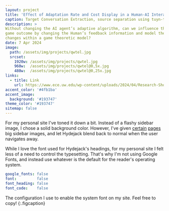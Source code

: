 ```yaml
---
layout: project
title: 'Effect of Adaptation Rate and Cost Display in a Human-AI Interaction Game'
caption: Target Conversation Extraction, source separation using tuyn-taking dynamics
description: >
Without changing the AI agent’s adaptive algorithm, can we influence the Human-AI
game outcome by changing the Human’s feedback information and model these behavior
changes within a game theoretic model?
date: 7 Apr 2024
image: 
  path: /assets/img/projects/qwtel.jpg
  srcset: 
    1920w: /assets/img/projects/qwtel.jpg
    960w:  /assets/img/projects/qwtel@0,5x.jpg
    480w:  /assets/img/projects/qwtel@0,25x.jpg
links:
  - title: Link
    url: https://www.ece.uw.edu/wp-content/uploads/2024/04/Research-Showcase-2024-Poster-Jason-Isa.pdf
accent_color: '#4fb1ba'
accent_image:
  background: '#193747'
theme_color: '#193747'
sitemap: false
---
```


For my personal site I've toned it down a bit. Instead of a flashy sidebar image, I chose a solid background color.
However, I've given [certain](https://qwtel.com/projects/ducky-hunting/) [pages](https://qwtel.com/projects/blocky-blocks/) big sidebar images, and let Hydejack blend back to normal when the user navigates away.

While I love the font used for Hydejack's headings, for my personal site I felt less of a need to control the typesetting.
That's why I'm not using Google Fonts, and instead use whatever is the default for the reader's operating system.

```yml
google_fonts: false
font:         false
font_heading: false
font_code:    false
```

The configuration I use to enable the system font on my site. Feel free to copy!
{:.figcaption}
